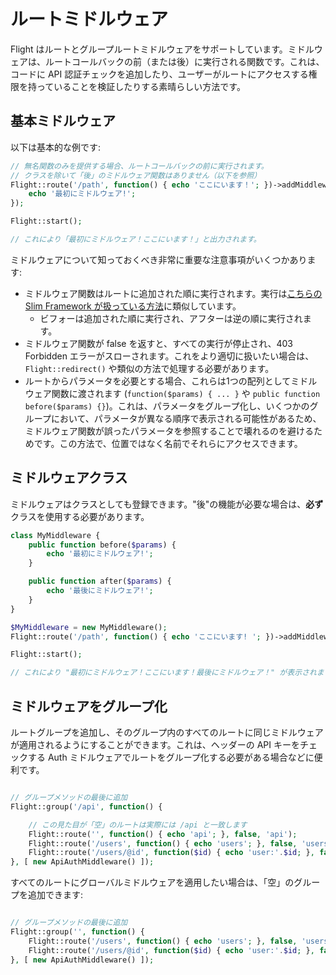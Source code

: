 # ルートミドルウェア

Flight はルートとグループルートミドルウェアをサポートしています。ミドルウェアは、ルートコールバックの前（または後）に実行される関数です。これは、コードに API 認証チェックを追加したり、ユーザーがルートにアクセスする権限を持っていることを検証したりする素晴らしい方法です。

## 基本ミドルウェア

以下は基本的な例です:

```php
// 無名関数のみを提供する場合、ルートコールバックの前に実行されます。
// クラスを除いて「後」のミドルウェア関数はありません（以下を参照）
Flight::route('/path', function() { echo 'ここにいます！'; })->addMiddleware(function() {
    echo '最初にミドルウェア!';
});

Flight::start();

// これにより「最初にミドルウェア！ここにいます！」と出力されます。
```

ミドルウェアについて知っておくべき非常に重要な注意事項がいくつかあります:
- ミドルウェア関数はルートに追加された順に実行されます。実行は[こちらの Slim Framework が扱っている方法](https://www.slimframework.com/docs/v4/concepts/middleware.html#how-does-middleware-work)に類似しています。
   - ビフォーは追加された順に実行され、アフターは逆の順に実行されます。
- ミドルウェア関数が false を返すと、すべての実行が停止され、403 Forbidden エラーがスローされます。これをより適切に扱いたい場合は、`Flight::redirect()` や類似の方法で処理する必要があります。
- ルートからパラメータを必要とする場合、これらは1つの配列としてミドルウェア関数に渡されます (`function($params) { ... }` や `public function before($params) {}`)。これは、パラメータをグループ化し、いくつかのグループにおいて、パラメータが異なる順序で表示される可能性があるため、ミドルウェア関数が誤ったパラメータを参照することで壊れるのを避けるためです。この方法で、位置ではなく名前でそれらにアクセスできます。

## ミドルウェアクラス

ミドルウェアはクラスとしても登録できます。"後"の機能が必要な場合は、**必ず**クラスを使用する必要があります。

```php
class MyMiddleware {
    public function before($params) {
        echo '最初にミドルウェア!';
    }

    public function after($params) {
        echo '最後にミドルウェア!';
    }
}

$MyMiddleware = new MyMiddleware();
Flight::route('/path', function() { echo 'ここにいます! '; })->addMiddleware($MyMiddleware); // または ->addMiddleware([ $MyMiddleware, $MyMiddleware2 ]);

Flight::start();

// これにより "最初にミドルウェア！ここにいます！最後にミドルウェア！" が表示されます。
```

## ミドルウェアをグループ化

ルートグループを追加し、そのグループ内のすべてのルートに同じミドルウェアが適用されるようにすることができます。これは、ヘッダーの API キーをチェックする Auth ミドルウェアでルートをグループ化する必要がある場合などに便利です。

```php

// グループメソッドの最後に追加
Flight::group('/api', function() {

    // この見た目が「空」のルートは実際には /api と一致します
    Flight::route('', function() { echo 'api'; }, false, 'api');
    Flight::route('/users', function() { echo 'users'; }, false, 'users');
    Flight::route('/users/@id', function($id) { echo 'user:'.$id; }, false, 'user_view');
}, [ new ApiAuthMiddleware() ]);
```

すべてのルートにグローバルミドルウェアを適用したい場合は、「空」のグループを追加できます:

```php

// グループメソッドの最後に追加
Flight::group('', function() {
    Flight::route('/users', function() { echo 'users'; }, false, 'users');
    Flight::route('/users/@id', function($id) { echo 'user:'.$id; }, false, 'user_view');
}, [ new ApiAuthMiddleware() ]);
```  
